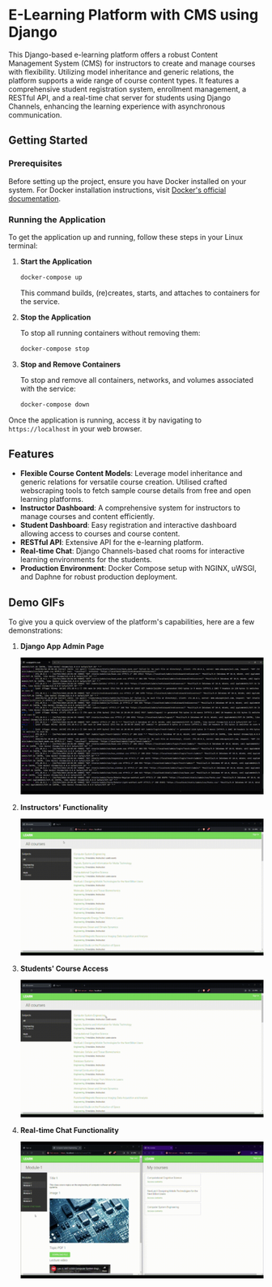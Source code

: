 # E-Learning Platform with CMS using Django

This Django-based e-learning platform offers a robust Content Management System (CMS) for instructors to create and manage courses with flexibility. Utilizing model inheritance and generic relations, the platform supports a wide range of course content types. It features a comprehensive student registration system, enrollment management, a RESTful API, and a real-time chat server for students using Django Channels, enhancing the learning experience with asynchronous communication.

## Getting Started

### Prerequisites

Before setting up the project, ensure you have Docker installed on your system. For Docker installation instructions, visit [Docker's official documentation](https://docs.docker.com/get-docker/).

### Running the Application

To get the application up and running, follow these steps in your Linux terminal:

1. **Start the Application**

   ```bash
   docker-compose up
   ```

   This command builds, (re)creates, starts, and attaches to containers for the service.

2. **Stop the Application**

   To stop all running containers without removing them:

   ```bash
   docker-compose stop
   ```

3. **Stop and Remove Containers**

   To stop and remove all containers, networks, and volumes associated with the service:

   ```bash
   docker-compose down
   ```

Once the application is running, access it by navigating to `https://localhost` in your web browser.

## Features

- **Flexible Course Content Models**: Leverage model inheritance and generic relations for versatile course creation. Utilised crafted webscraping tools to fetch sample course details from free and open learning platforms.
- **Instructor Dashboard**: A comprehensive system for instructors to manage courses and content efficiently.
- **Student Dashboard**: Easy registration and interactive dashboard allowing access to courses and course content.
- **RESTful API**: Extensive API for the e-learning platform.
- **Real-time Chat**: Django Channels-based chat rooms for interactive learning environments for the students.
- **Production Environment**: Docker Compose setup with NGINX, uWSGI, and Daphne for robust production deployment.

## Demo GIFs
To give you a quick overview of the platform's capabilities, here are a few demonstrations:

1. **Django App Admin Page**

   ![Django App Admin Page GIF](demo_gifs/admin.gif)

2. **Instructors' Functionality**

   ![Instructors' Functionality](demo_gifs/instructor.gif)

3. **Students' Course Access**

   ![Students' Course Access](demo_gifs/student.gif)

4. **Real-time Chat Functionality**

   ![Real-time Chat Functionality](demo_gifs/chat.gif)


